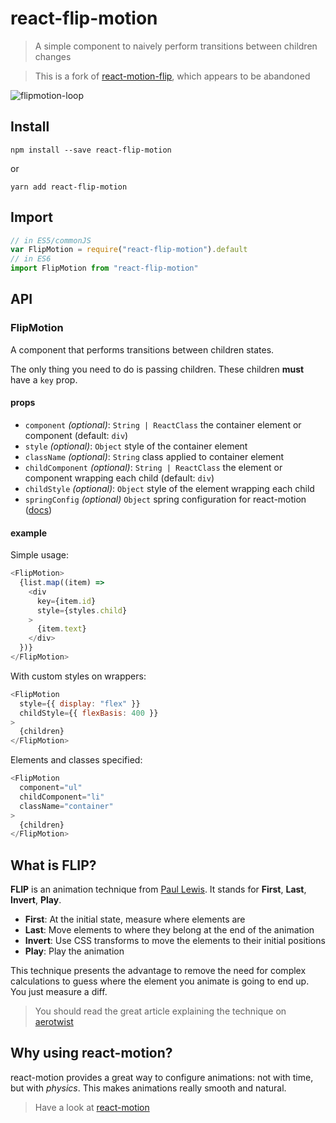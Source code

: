 # react-flip-motion

> A simple component to naively perform transitions between children changes

> This is a fork of [react-motion-flip](https://github.com/bloodyowl/react-motion-flip), which appears to be abandoned

![flipmotion-loop](https://user-images.githubusercontent.com/13281350/33279420-c25b0856-d39e-11e7-9406-0930aa204655.gif)

## Install

```console
npm install --save react-flip-motion
```

or

```console
yarn add react-flip-motion
```

## Import

```javascript
// in ES5/commonJS
var FlipMotion = require("react-flip-motion").default
// in ES6
import FlipMotion from "react-flip-motion"
```

## API

### FlipMotion

A component that performs transitions between children states.

The only thing you need to do is passing children. These children **must** have a `key` prop.

#### props

- `component` *(optional)*: `String | ReactClass` the container element or component (default: `div`)
- `style` *(optional)*: `Object` style of the container element
- `className` *(optional)*: `String` class applied to container element
- `childComponent` *(optional)*: `String | ReactClass` the element or component wrapping each child (default: `div`)
- `childStyle` *(optional)*: `Object` style of the element wrapping each child
- `springConfig` *(optional)* `Object` spring configuration for react-motion ([docs](https://github.com/chenglou/react-motion#--spring-val-number-config-springhelperconfig--opaqueconfig))

#### example

Simple usage:

```javascript
<FlipMotion>
  {list.map((item) =>
    <div
      key={item.id}
      style={styles.child}
    >
      {item.text}
    </div>
  })}
</FlipMotion>
```

With custom styles on wrappers:

```javascript
<FlipMotion
  style={{ display: "flex" }}
  childStyle={{ flexBasis: 400 }}
>
  {children}
</FlipMotion>
```

Elements and classes specified:

```javascript
<FlipMotion
  component="ul"
  childComponent="li"
  className="container"
>
  {children}
</FlipMotion>
```

## What is FLIP?

**FLIP** is an animation technique from [Paul Lewis](https://twitter.com/aerotwist). It stands for **First**, **Last**, **Invert**, **Play**.

- **First**: At the initial state, measure where elements are
- **Last**: Move elements to where they belong at the end of the animation
- **Invert**: Use CSS transforms to move the elements to their initial positions
- **Play**: Play the animation

This technique presents the advantage to remove the need for complex calculations to guess where the element you animate is going to end up. You just measure a diff.

> You should read the great article explaining the technique on [aerotwist](https://aerotwist.com/blog/flip-your-animations/)

## Why using react-motion?

react-motion provides a great way to configure animations: not with time, but with *physics*. This makes animations really smooth and natural.

> Have a look at [react-motion](https://github.com/chenglou/react-motion/#what-does-this-library-try-to-solve)
